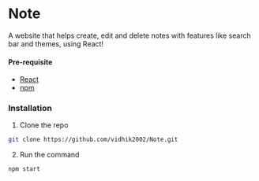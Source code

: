 # Note
A website that helps create, edit and delete notes with features like search bar and themes, using React!
#### Pre-requisite
- [React](https://reactjs.org/)
- [npm](https://www.npmjs.com/)

### Installation
 
1. Clone the repo
```sh
git clone https://github.com/vidhik2002/Note.git
```
2. Run the command
```sh
npm start
```
